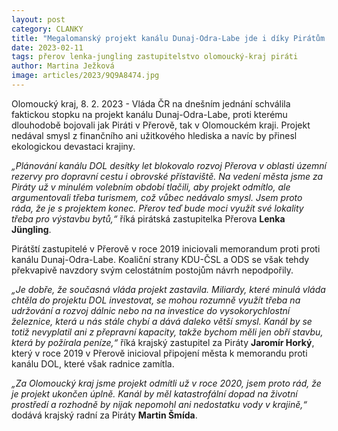 ```yaml
---
layout: post
category: CLANKY
title: "Megalomanský projekt kanálu Dunaj-Odra-Labe jde i díky Pirátům k ledu!"
date: 2023-02-11
tags: přerov lenka-jungling zastupitelstvo olomoucký-kraj piráti
author: Martina Ježková
image: articles/2023/9Q9A8474.jpg
---
```


Olomoucký kraj, 8. 2. 2023 - Vláda ČR na dnešním jednání schválila faktickou stopku na projekt kanálu Dunaj-Odra-Labe, proti kterému dlouhodobě bojovali jak Piráti v Přerově, tak v Olomouckém kraji. Projekt nedával smysl z finančního ani užitkového hlediska a navíc by přinesl ekologickou devastaci krajiny.

*„Plánování kanálu DOL desítky let blokovalo rozvoj Přerova v oblasti územní rezervy pro dopravní cestu i obrovské přístaviště. Na vedení města jsme za Piráty už v minulém volebním období tlačili, aby projekt odmítlo, ale argumentovali třeba turismem, což vůbec nedávalo smysl. Jsem proto ráda, že je s projektem konec. Přerov teď bude moci využít své lokality třeba pro výstavbu bytů,“* říká pirátská zastupitelka Přerova **Lenka Jüngling**.

Pirátští zastupitelé v Přerově v roce 2019 iniciovali memorandum proti proti kanálu Dunaj-Odra-Labe. Koaliční strany KDU-ČSL a ODS se však tehdy překvapivě navzdory svým celostátním postojům návrh nepodpořily.

*„Je dobře, že současná vláda projekt zastavila. Miliardy, které minulá vláda chtěla do projektu DOL investovat, se mohou rozumně využít třeba na udržování a rozvoj dálnic nebo na na investice do vysokorychlostní železnice, která u nás stále chybí a dává daleko větší smysl. Kanál by se totiž nevyplatil ani z přepravní kapacity, takže bychom měli jen obří stavbu, která by požírala peníze,“* říká krajský zastupitel za Piráty **Jaromír Horký**, který v roce 2019 v Přerově inicioval připojení města k memorandu proti kanálu DOL, které však radnice zamítla.

*„Za Olomoucký kraj jsme projekt odmítli už v roce 2020, jsem proto rád, že je projekt ukončen úplně. Kanál by měl katastrofální dopad na životní prostředí a rozhodně by nijak nepomohl ani nedostatku vody v krajině,“* dodává krajský radní za Piráty **Martin Šmída**.
